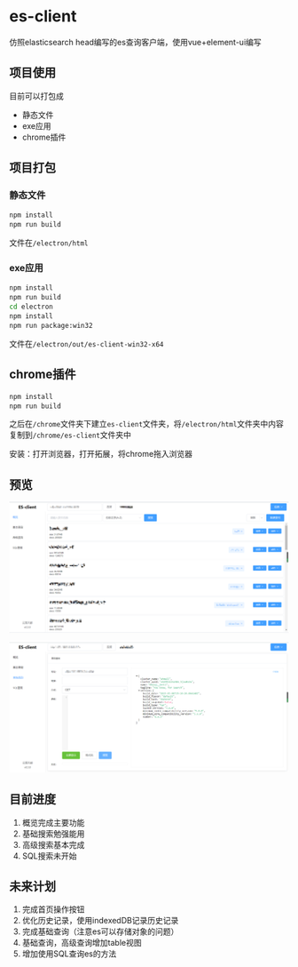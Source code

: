 # es-client

仿照elasticsearch head编写的es查询客户端，使用vue+element-ui编写

## 项目使用

目前可以打包成

- 静态文件
- exe应用
- chrome插件

## 项目打包

### 静态文件

```bash
npm install
npm run build
```

文件在`/electron/html`

### exe应用

```bash
npm install
npm run build
cd electron
npm install
npm run package:win32
```

文件在`/electron/out/es-client-win32-x64`

## chrome插件

```bash
npm install
npm run build
```

之后在`/chrome`文件夹下建立`es-client`文件夹，将`/electron/html`文件夹中内容复制到`/chrome/es-client`文件夹中

安装：打开浏览器，打开拓展，将chrome拖入浏览器

## 预览

![预览1](./img/bg1.png)

![预览2](./img/bg2.png)

## 目前进度

1. 概览完成主要功能
2. 基础搜索勉强能用
3. 高级搜索基本完成
4. SQL搜索未开始

## 未来计划

1. 完成首页操作按钮
2. 优化历史记录，使用indexedDB记录历史记录
3. 完成基础查询（注意es可以存储对象的问题）
4. 基础查询，高级查询增加table视图
5. 增加使用SQL查询es的方法
